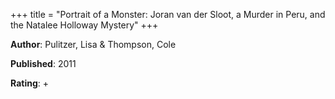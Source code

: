 +++
title = "Portrait of a Monster: Joran van der Sloot, a Murder in Peru, and the Natalee Holloway Mystery"
+++



**Author**: Pulitzer, Lisa & Thompson, Cole

**Published**: 2011

**Rating**: +